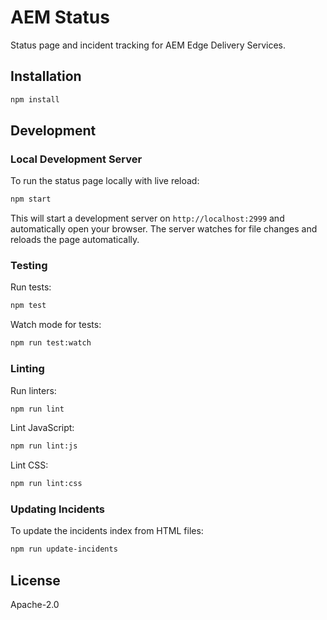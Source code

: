 # AEM Status

Status page and incident tracking for AEM Edge Delivery Services.

## Installation

```bash
npm install
```

## Development

### Local Development Server

To run the status page locally with live reload:

```bash
npm start
```

This will start a development server on `http://localhost:2999` and automatically open your browser. The server watches for file changes and reloads the page automatically.

### Testing

Run tests:

```bash
npm test
```

Watch mode for tests:

```bash
npm run test:watch
```

### Linting

Run linters:

```bash
npm run lint
```

Lint JavaScript:

```bash
npm run lint:js
```

Lint CSS:

```bash
npm run lint:css
```

### Updating Incidents

To update the incidents index from HTML files:

```bash
npm run update-incidents
```

## License

Apache-2.0
